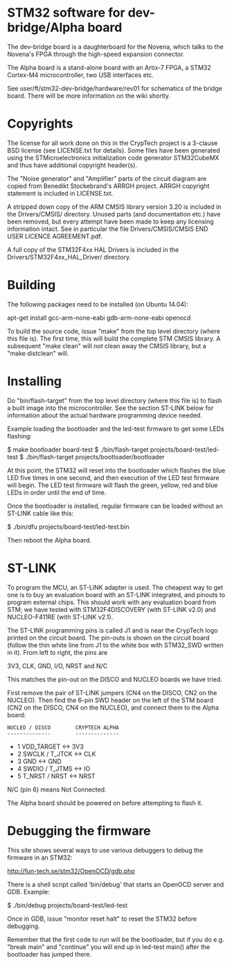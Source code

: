 STM32 software for dev-bridge/Alpha board
=========================================

The dev-bridge board is a daughterboard for the Novena, which talks to the
Novena's FPGA through the high-speed expansion connector.

The Alpha board is a stand-alone board with an Artix-7 FPGA, a STM32 Cortex-M4
microcontroller, two USB interfaces etc.

See user/ft/stm32-dev-bridge/hardware/rev01 for schematics of the bridge
board. There will be more information on the wiki shortly.


Copyrights
==========

The license for all work done on this in the CrypTech project is a
3-clause BSD license (see LICENSE.txt for details). Some files have
been generated using the STMicroelectronics initialization code
generator STM32CubeMX and thus have additional copyright header(s).

The "Noise generator" and "Amplifier" parts of the circuit diagram are
copied from Benedikt Stockebrand's ARRGH project. ARRGH copyright
statement is included in LICENSE.txt.

A stripped down copy of the ARM CMSIS library version 3.20 is included
in the Drivers/CMSIS/ directory. Unused parts (and documentation etc.)
have been removed, but every attempt have been made to keep any
licensing information intact. See in particular the file
Drivers/CMSIS/CMSIS END USER LICENCE AGREEMENT.pdf.

A full copy of the STM32F4xx HAL Drivers is included in the
Drivers/STM32F4xx_HAL_Driver/ directory.


Building
========

The following packages need to be installed (on Ubuntu 14.04):

  apt-get install gcc-arm-none-eabi gdb-arm-none-eabi openocd

To build the source code, issue "make" from the top level directory
(where this file is). The first time, this will build the complete STM
CMSIS library. A subsequent "make clean" will *not* clean away the CMSIS
library, but a "make distclean" will.


Installing
==========

Do "bin/flash-target" from the top level directory (where this file is)
to flash a built image into the microcontroller. See the section ST-LINK
below for information about the actual hardware programming device needed.

Example loading the bootloader and the led-test firmware to get some LEDs
flashing:

  $ make bootloader board-test
  $ ./bin/flash-target projects/board-test/led-test
  $ ./bin/flash-target projects/bootloader/bootloader

At this point, the STM32 will reset into the bootloader which flashes the
blue LED five times in one second, and then execution of the LED test
firmware will begin. The LED test firmware will flash the green, yellow,
red and blue LEDs in order until the end of time.

Once the bootloader is installed, regular firmware can be loaded without
an ST-LINK cable like this:

  $ ./bin/dfu projects/board-test/led-test.bin

Then reboot the Alpha board.


ST-LINK
=======
To program the MCU, an ST-LINK adapter is used. The cheapest way to get
one is to buy an evaluation board with an ST-LINK integrated, and pinouts
to program external chips. This should work with any evaluation board from
STM; we have tested with STM32F4DISCOVERY (with ST-LINK v2.0) and
NUCLEO-F411RE (with ST-LINK v2.1).

The ST-LINK programming pins is called J1 and is near the CrypTech logo
printed on the circuit board. The pin-outs is shown on the circuit board
(follow the thin white line from J1 to the white box with STM32_SWD
written in it). From left to right, the pins are

  3V3, CLK, GND, I/O, NRST and N/C

This matches the pin-out on the DISCO and NUCLEO boards we have tried.

First remove the pair of ST-LINK jumpers (CN4 on the DISCO, CN2 on the
NUCLEO). Then find the 6-pin SWD header on the left of the STM board (CN2
on the DISCO, CN4 on the NUCLEO), and connect them to the Alpha board:

    NUCLEO / DISCO        CRYPTECH ALPHA
    --------------        --------------
* 1 VDD_TARGET        <-> 3V3
* 2 SWCLK / T_JTCK    <-> CLK
* 3 GND               <-> GND
* 4 SWDIO / T_JTMS    <-> IO
* 5 T_NRST / NRST     <-> NRST

N/C (pin 6) means Not Connected.

The Alpha board should be powered on before attempting to flash it.


Debugging the firmware
======================

This site shows several ways to use various debuggers to debug the
firmware in an STM32:

  http://fun-tech.se/stm32/OpenOCD/gdb.php

There is a shell script called 'bin/debug' that starts an OpenOCD server
and GDB. Example:

  $ ./bin/debug projects/board-test/led-test

Once in GDB, issue "monitor reset halt" to reset the STM32 before debugging.

Remember that the first code to run will be the bootloader, but if you do
e.g. "break main" and "continue" you will end up in led-test main() after
the bootloader has jumped there.
